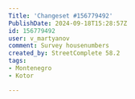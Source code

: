 ```yaml
---
Title: 'Changeset #156779492'
PublishDate: 2024-09-18T15:28:57Z
id: 156779492
user: v_martyanov
comment: Survey housenumbers
created_by: StreetComplete 58.2
tags:
- Montenegro
- Kotor

---
```

